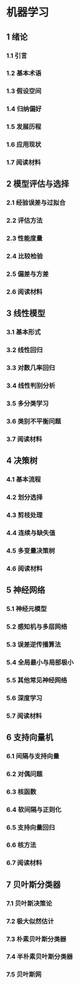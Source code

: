 # 机器学习

## 1 绪论

### 1.1 引言

### 1.2 基本术语
 
### 1.3 假设空间

### 1.4 归纳偏好

### 1.5 发展历程

### 1.6 应用现状

### 1.7 阅读材料

## 2 模型评估与选择

### 2.1 经验误差与过拟合

### 2.2 评估方法

### 2.3 性能度量

### 2.4 比较检验

### 2.5 偏差与方差

### 2.6 阅读材料

## 3 线性模型

### 3.1 基本形式

### 3.2 线性回归

### 3.3 对数几率回归

### 3.4 线性判别分析

### 3.5 多分类学习

### 3.6 类别不平衡问题

### 3.7 阅读材料

## 4 决策树

### 4.1 基本流程

### 4.2 划分选择

### 4.3 剪枝处理

### 4.4 连续与缺失值

### 4.5 多变量决策树

### 4.6 阅读材料

## 5 神经网络

### 5.1 神经元模型

### 5.2 感知机与多层网络

### 5.3 误差逆传播算法

### 5.4 全局最小与局部极小

### 5.5 其他常见神经网络

### 5.6 深度学习

### 5.7 阅读材料

## 6 支持向量机

### 6.1 间隔与支持向量

### 6.2 对偶问题

### 6.3 核函数

### 6.4 软间隔与正则化

### 6.5 支持向量回归

### 6.6 核方法

### 6.7 阅读材料

## 7 贝叶斯分类器

### 7.1 贝叶斯决策论

### 7.2 极大似然估计

### 7.3 朴素贝叶斯分类器

### 7.4 半朴素贝叶斯分类器

### 7.5 贝叶斯网
